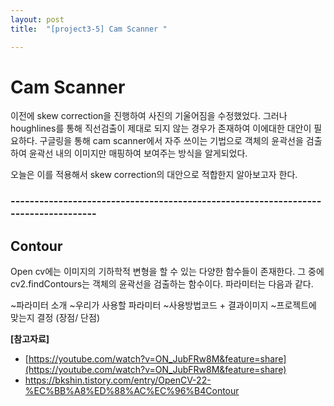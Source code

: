 ```yaml
---
layout: post
title:  "[project3-5] Cam Scanner "

---
```


# Cam Scanner
이전에 skew correction을 진행하여 사진의 기울어짐을 수정했었다.
그러나 houghlines를 통해 직선검출이 제대로 되지 않는 경우가 존재하여 이에대한 대안이 필요하다.
구글링을 통해 cam scanner에서 자주 쓰이는 기법으로 객체의 윤곽선을 검출하여 윤곽선 내의 이미지만 매핑하여 보여주는 방식을 알게되었다.

오늘은 이를 적용해서 skew correction의 대안으로 적합한지 알아보고자 한다.

### -----------------------------------------------------------------------------------
## Contour
Open cv에는 이미지의 기하학적 변형을 할 수 있는 다양한 함수들이 존재한다.
그 중에 cv2.findContours는 객체의 윤곽선을 검출하는 함수이다.
파라미터는 다음과 같다.



~파라미터 소개
~우리가 사용할 파라미터 
~사용방법코드 + 결과이미지
~프로젝트에 맞는지 결정 (장점/ 단점)


















**[참고자료]**
 - [https://youtube.com/watch?v=ON_JubFRw8M&feature=share](https://youtube.com/watch?v=ON_JubFRw8M&feature=share)
 - https://bkshin.tistory.com/entry/OpenCV-22-%EC%BB%A8%ED%88%AC%EC%96%B4Contour



